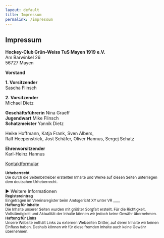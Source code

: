 ```yaml
---
layout: default
title: Impressum
permalink: /impressum
---
```


## Impressum

**Hockey-Club Grün-Weiss TuS Mayen 1919 e.V.**  
Am Barwinkel 26  
56727 Mayen  

**Vorstand**

**1. Vorsitzender**  
Sascha Flinsch

**2. Vorsitzender**  
Michael Dietz

**Geschäftsführerin** Nina Graeff    
**Jugendwart** Mike Flinsch  
**Schatzmeister**  Yannik Dietz   

Heike Hoffmann, Katja Frank, Sven Albers,  
Ralf Heepenstrick, Jost Schäfer, Oliver Hannus, Sergej Schatz  

**Ehrenvorsitzender**  
Karl-Heinz Hannus


<span class="email-highlight"><a href="/kontakt/">Kontaktformular</a></span>  
<small>  
**Urheberrecht**  
Die durch die Seitenbetreiber erstellten Inhalte und Werke auf diesen Seiten unterliegen dem deutschen Urheberrecht.
</small> 

<div class="collapsible-container">
    <div class="collapsible-header" onclick="toggleCollapsible()">
        <span class="arrow">&#9654;</span> Weitere Informationen
    </div>
    <div class="collapsible-content">
        <small>  
        <strong>Registereintrag</strong><br> 
        Eingetragen im Vereinsregister beim Amtsgericht XY unter VR ____
        </small><br>
        <small>  
        <strong>Haftung für Inhalte</strong><br> 
        Die Inhalte unserer Seiten wurden mit größter Sorgfalt erstellt. Für die Richtigkeit,  
        Vollständigkeit und Aktualität der Inhalte können wir jedoch keine Gewähr übernehmen.  
        </small><br>
        <small>  
        <strong>Haftung für Links</strong><br>
        Unsere Website enthält Links zu externen Webseiten Dritter, auf deren Inhalte wir keinen Einfluss haben.  
        Deshalb können wir für diese fremden Inhalte auch keine Gewähr übernehmen.  
        </small>  
    </div>
</div>

<!-- Binde das externe JS ein -->
<script src="/assets/js/impressum.js" defer></script>

